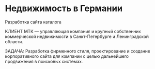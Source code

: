 # Недвижимость в Германии
Разработка сайта каталога

КЛИЕНТ
МТК — управляющая компания и крупный собственник коммерческой недвижимости в Санкт-Петербурге и Ленинградской области.

ЗАДАЧА:
Разработка фирменного стиля, проектирование и создание корпоративного сайта для компании с целью дальнейшего продвижения в поисковых системах.
